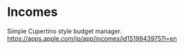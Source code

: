 # Incomes

Simple Cupertino style budget manager.  
https://apps.apple.com/jp/app/incomes/id1519943975?l=en
